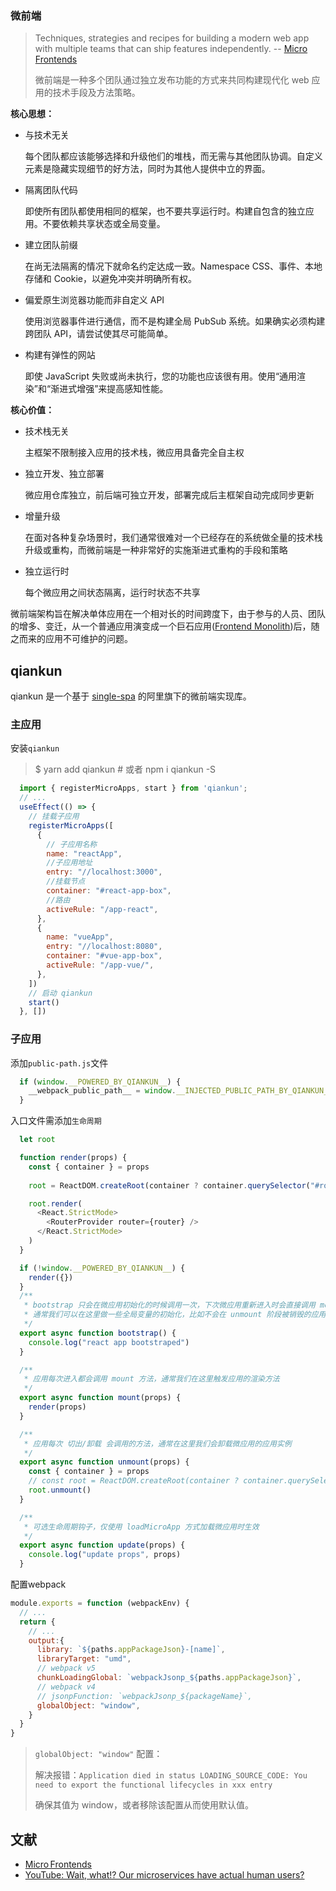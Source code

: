 ### 微前端

> Techniques, strategies and recipes for building a modern web app with multiple teams that can ship features independently. -- [Micro Frontends](https://micro-frontends.org/)
> 
> 微前端是一种多个团队通过独立发布功能的方式来共同构建现代化 web 应用的技术手段及方法策略。

**核心思想：**

- 与技术无关

  每个团队都应该能够选择和升级他们的堆栈，而无需与其他团队协调。自定义元素是隐藏实现细节的好方法，同时为其他人提供中立的界面。

- 隔离团队代码

  即使所有团队都使用相同的框架，也不要共享运行时。构建自包含的独立应用。不要依赖共享状态或全局变量。

- 建立团队前缀

  在尚无法隔离的情况下就命名约定达成一致。Namespace CSS、事件、本地存储和 Cookie，以避免冲突并明确所有权。

- 偏爱原生浏览器功能而非自定义 API

  使用浏览器事件进行通信，而不是构建全局 PubSub 系统。如果确实必须构建跨团队 API，请尝试使其尽可能简单。

- 构建有弹性的网站

  即使 JavaScript 失败或尚未执行，您的功能也应该很有用。使用“通用渲染”和“渐进式增强”来提高感知性能。

**核心价值：**

- 技术栈无关
  
  主框架不限制接入应用的技术栈，微应用具备完全自主权

- 独立开发、独立部署

  微应用仓库独立，前后端可独立开发，部署完成后主框架自动完成同步更新

- 增量升级

  在面对各种复杂场景时，我们通常很难对一个已经存在的系统做全量的技术栈升级或重构，而微前端是一种非常好的实施渐进式重构的手段和策略

- 独立运行时

  每个微应用之间状态隔离，运行时状态不共享

微前端架构旨在解决单体应用在一个相对长的时间跨度下，由于参与的人员、团队的增多、变迁，从一个普通应用演变成一个巨石应用([Frontend Monolith](https://www.youtube.com/watch?v=pU1gXA0rfwc))后，随之而来的应用不可维护的问题。


## qiankun

qiankun 是一个基于 [single-spa](https://github.com/single-spa/single-spa) 的阿里旗下的微前端实现库。

### 主应用


安装`qiankun`
> $ yarn add qiankun # 或者 npm i qiankun -S

``` js
  import { registerMicroApps, start } from 'qiankun';
  // ...
  useEffect(() => {
    // 挂载子应用
    registerMicroApps([
      {
        // 子应用名称
        name: "reactApp",
        //子应用地址
        entry: "//localhost:3000",
        //挂载节点
        container: "#react-app-box",
        //路由
        activeRule: "/app-react",
      },
      {
        name: "vueApp",
        entry: "//localhost:8080",
        container: "#vue-app-box",
        activeRule: "/app-vue/",
      },
    ])
    // 启动 qiankun
    start()
  }, [])

```

### 子应用

添加`public-path.js`文件
``` js
  if (window.__POWERED_BY_QIANKUN__) {
    __webpack_public_path__ = window.__INJECTED_PUBLIC_PATH_BY_QIANKUN__
  }
```

入口文件需添加`生命周期`
``` js
  let root

  function render(props) {
    const { container } = props
    
    root = ReactDOM.createRoot(container ? container.querySelector("#root2") : document.querySelector("#root2"))

    root.render(
      <React.StrictMode>
        <RouterProvider router={router} />
      </React.StrictMode>
    )
  }

  if (!window.__POWERED_BY_QIANKUN__) {
    render({})
  }
  /**
   * bootstrap 只会在微应用初始化的时候调用一次，下次微应用重新进入时会直接调用 mount 钩子，不会再重复触发 bootstrap。
   * 通常我们可以在这里做一些全局变量的初始化，比如不会在 unmount 阶段被销毁的应用级别的缓存等。
   */
  export async function bootstrap() {
    console.log("react app bootstraped")
  }

  /**
   * 应用每次进入都会调用 mount 方法，通常我们在这里触发应用的渲染方法
   */
  export async function mount(props) {
    render(props)
  }

  /**
   * 应用每次 切出/卸载 会调用的方法，通常在这里我们会卸载微应用的应用实例
   */
  export async function unmount(props) {
    const { container } = props
    // const root = ReactDOM.createRoot(container ? container.querySelector("#root2") : document.querySelector("#root2"))
    root.unmount()
  }

  /**
   * 可选生命周期钩子，仅使用 loadMicroApp 方式加载微应用时生效
   */
  export async function update(props) {
    console.log("update props", props)
  }
```

配置webpack
``` js
module.exports = function (webpackEnv) {
  // ...
  return {
    // ...
    output:{
      library: `${paths.appPackageJson}-[name]`,
      libraryTarget: "umd",
      // webpack v5
      chunkLoadingGlobal: `webpackJsonp_${paths.appPackageJson}`,
      // webpack v4
      // jsonpFunction: `webpackJsonp_${packageName}`,
      globalObject: "window",
    }
  }
}
```
> `globalObject: "window"` 配置：
> 
> 解决报错：`Application died in status LOADING_SOURCE_CODE: You need to export the functional lifecycles in xxx entry`
>
> 确保其值为 window，或者移除该配置从而使用默认值。

## 文献

- [Micro Frontends](https://micro-frontends.org/)
- [YouTube: Wait, what!? Our microservices have actual human users?](https://www.youtube.com/watch?v=pU1gXA0rfwc)